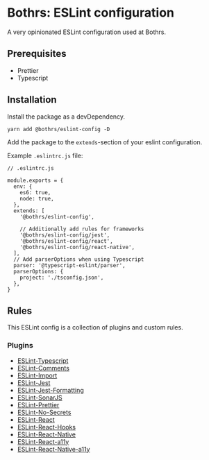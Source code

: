 # Bothrs: ESLint configuration

A very opinionated ESLint configuration used at Bothrs.

## Prerequisites

- Prettier
- Typescript

## Installation

Install the package as a devDependency.

`yarn add @bothrs/eslint-config -D`

Add the package to the `extends`-section of your eslint configuration.

Example `.eslintrc.js` file:

```
// .eslintrc.js

module.exports = {
  env: {
    es6: true,
    node: true,
  },
  extends: [
    '@bothrs/eslint-config',

    // Additionally add rules for frameworks
    '@bothrs/eslint-config/jest',
    '@bothrs/eslint-config/react',
    '@bothrs/eslint-config/react-native',
  ],
  // Add parserOptions when using Typescript
  parser: '@typescript-eslint/parser',
  parserOptions: {
    project: './tsconfig.json',
  },
}
```

## Rules

This ESLint config is a collection of plugins and custom rules.

### Plugins

- [ESLint-Typescript](https://github.com/typescript-eslint/typescript-eslint)
- [ESLint-Comments](https://github.com/mysticatea/eslint-plugin-eslint-comments)
- [ESLint-Import](https://github.com/import-js/eslint-plugin-import)
- [ESLint-Jest](https://github.com/jest-community/eslint-plugin-jest)
- [ESLint-Jest-Formatting](https://github.com/dangreenisrael/eslint-plugin-jest-formatting)
- [ESLint-SonarJS](https://github.com/SonarSource/eslint-plugin-sonarjs)
- [ESLint-Prettier](https://github.com/prettier/prettier-eslint)
- [ESLint-No-Secrets](https://github.com/nickdeis/eslint-plugin-no-secrets)
- [ESLint-React](https://github.com/yannickcr/eslint-plugin-react)
- [ESLint-React-Hooks](https://github.com/facebook/react/tree/main/packages/eslint-plugin-react-hooks)
- [ESLint-React-Native](https://github.com/Intellicode/eslint-plugin-react-native)
- [ESLint-React-a11y](https://www.npmjs.com/package/eslint-plugin-jsx-a11y)
- [ESLint-React-Native-a11y](https://github.com/FormidableLabs/eslint-plugin-react-native-a11y)
